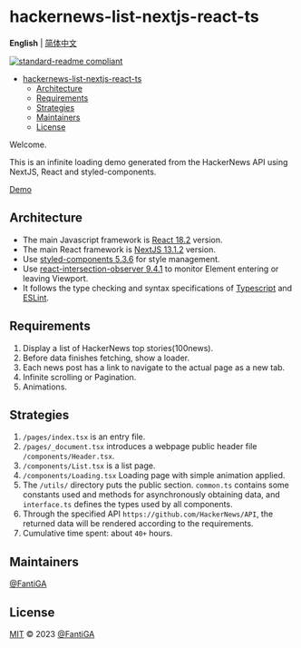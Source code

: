 # hackernews-list-nextjs-react-ts

**English** | [简体中文](README.zh-CN.md)

[![standard-readme compliant](https://img.shields.io/badge/standard--readme-OK-green.svg?style=flat-square)](https://github.com/RichardLitt/standard-readme)

- [hackernews-list-nextjs-react-ts](#hackernews-list-nextjs-react-ts)
  - [Architecture](#architecture)
  - [Requirements](#requirements)
  - [Strategies](#strategies)
  - [Maintainers](#maintainers)
  - [License](#license)

Welcome.

This is an infinite loading demo generated from the HackerNews API using NextJS, React and styled-components.

[Demo](https://fantiga.github.io/hackernews-list-nextjs-react-ts/)

## Architecture

 - The main Javascript framework is [React 18.2](https://reactjs.org/) version.
 - The main React framework is [NextJS 13.1.2](https://nextjs.org/) version.
 - Use [styled-components 5.3.6](https://styled-components.com/) for style management.
 - Use [react-intersection-observer 9.4.1](https://github.com/thebuilder/react-intersection-observer#readme) to monitor Element entering or leaving Viewport.
 - It follows the type checking and syntax specifications of [Typescript](https://www.typescriptlang.org/) and [ESLint](https://eslint.org/).

## Requirements

  1. Display a list of HackerNews top stories(100news).
  2. Before data finishes fetching, show a loader.
  3. Each news post has a link to navigate to the actual page as a new tab.
  4. Infinite scrolling or Pagination.
  5. Animations.

## Strategies

  1. `/pages/index.tsx` is an entry file.
  2. `/pages/_document.tsx` introduces a webpage public header file `/components/Header.tsx`.
  3. `/components/List.tsx` is a list page.
  4. `/components/Loading.tsx` Loading page with simple animation applied.
  5. The `/utils/` directory puts the public section. `common.ts` contains some constants used and methods for asynchronously obtaining data, and `interface.ts` defines the types used by all components.
  6. Through the specified API `https://github.com/HackerNews/API`, the returned data will be rendered according to the requirements.
  7. Cumulative time spent: about `40+` hours.

## Maintainers

[@FantiGA](https://github.com/FantiGA)

## License

[MIT](LICENSE)  © 2023 [@FantiGA](https://github.com/FantiGA)
